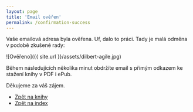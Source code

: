 ```yaml
---
layout: page
title: 'Email ověřen'
permalink: /confirmation-success
---
```


Vaše emailová adresa byla ověřena. Uf, dalo to práci.
Tady je malá odměna v podobě zkušené rady:

![Ověřeno]({{ site.url }}/assets/dilbert-agile.jpg)

Během následujících několika minut obdržíte email s přímým odkazem ke stažení knihy
v PDF i ePub.

Děkujeme za váš zájem.

- [Zpět na knihy](/knihy)
- [Zpět na index](/)
